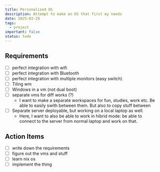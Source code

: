 ```yaml
---
title: Personalized OS
description: Attempt to make an OS that first my needs
date: 2025-03-29
tags:
  - project
important: false
status: todo
---
```


## Requirements 

- [ ] perfect integration with wifi
- [ ] perfect integration with Bluetooth 
- [ ] perfect integration with multiple monitors (easy switch) 
- [ ] Tiling wm
- [ ] Windows in a vm (not dual boot)
- [ ] separate vms for diff works (?)
    - I want to make a separate workspaces for fun, studies, work etc. Be able to easily swith between them. But also to copy stuff between 
- [ ] Separate server deployable, but working on a local laptop as well. 
    - Here, I want to also be able to work in hibrid mode: be able to connect to the server from normal laptop and work on that.

## Action Items

- [ ] write down the requirements
- [ ] figure out the vms and stuff
- [ ] learn nix os
- [ ] implement the thing
